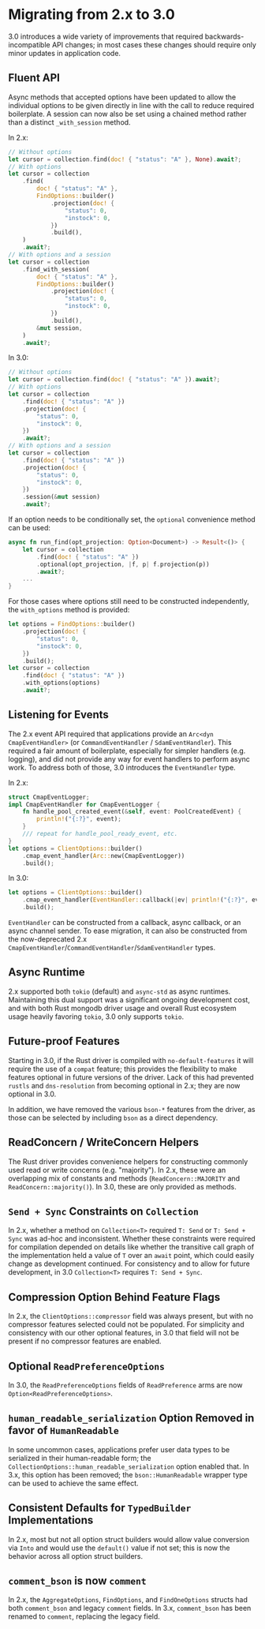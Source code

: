 # Migrating from 2.x to 3.0
3.0 introduces a wide variety of improvements that required backwards-incompatible API changes; in most cases these changes should require only minor updates in application code.

## Fluent API
Async methods that accepted options have been updated to allow the individual options to be given directly in line with the call to reduce required boilerplate.  A session can now also be set using a chained method rather than a distinct `_with_session` method.

In 2.x:
```rust
// Without options
let cursor = collection.find(doc! { "status": "A" }, None).await?;
// With options
let cursor = collection
    .find(
        doc! { "status": "A" },
        FindOptions::builder()
            .projection(doc! {
                "status": 0,
                "instock": 0,
            })
            .build(),
    )
    .await?;
// With options and a session
let cursor = collection
    .find_with_session(
        doc! { "status": "A" },
        FindOptions::builder()
            .projection(doc! {
                "status": 0,
                "instock": 0,
            })
            .build(),
        &mut session,
    )
    .await?;
```

In 3.0:
```rust
// Without options
let cursor = collection.find(doc! { "status": "A" }).await?;
// With options
let cursor = collection
    .find(doc! { "status": "A" })
    .projection(doc! {
        "status": 0,
        "instock": 0,
    })
    .await?;
// With options and a session
let cursor = collection
    .find(doc! { "status": "A" })
    .projection(doc! {
        "status": 0,
        "instock": 0,
    })
    .session(&mut session)
    .await?;
```

If an option needs to be conditionally set, the `optional` convenience method can be used:
```rust
async fn run_find(opt_projection: Option<Document>) -> Result<()> {
    let cursor = collection
        .find(doc! { "status": "A" })
        .optional(opt_projection, |f, p| f.projection(p))
        .await?;
    ...
}
```

For those cases where options still need to be constructed independently, the `with_options` method is provided:
```rust
let options = FindOptions::builder()
    .projection(doc! {
        "status": 0,
        "instock": 0,
    })
    .build();
let cursor = collection
    .find(doc! { "status": "A" })
    .with_options(options)
    .await?;
```

## Listening for Events
The 2.x event API required that applications provide an `Arc<dyn CmapEventHandler>` (or `CommandEventHandler` / `SdamEventHandler`).  This required a fair amount of boilerplate, especially for simpler handlers (e.g. logging), and did not provide any way for event handlers to perform async work.  To address both of those, 3.0 introduces the `EventHandler` type.

In 2.x:
```rust
struct CmapEventLogger;
impl CmapEventHandler for CmapEventLogger {
    fn handle_pool_created_event(&self, event: PoolCreatedEvent) {
        println!("{:?}", event);
    }
    /// repeat for handle_pool_ready_event, etc.
}
let options = ClientOptions::builder()
    .cmap_event_handler(Arc::new(CmapEventLogger))
    .build();
```

In 3.0:
```rust
let options = ClientOptions::builder()
    .cmap_event_handler(EventHandler::callback(|ev| println!("{:?}", ev)))
    .build();
```

`EventHandler` can be constructed from a callback, async callback, or an async channel sender.  To ease migration, it can also be constructed from the now-deprecated 2.x `CmapEventHandler`/`CommandEventHandler`/`SdamEventHandler` types.

## Async Runtime
2.x supported both `tokio` (default) and `async-std` as async runtimes.  Maintaining this dual support was a significant ongoing development cost, and with both Rust mongodb driver usage and overall Rust ecosystem usage heavily favoring `tokio`, 3.0 only supports `tokio`.

## Future-proof Features
Starting in 3.0, if the Rust driver is compiled with `no-default-features` it will require the use of a `compat` feature; this provides the flexibility to make features optional in future versions of the driver.  Lack of this had prevented `rustls` and `dns-resolution` from becoming optional in 2.x; they are now optional in 3.0.

In addition, we have removed the various `bson-*` features from the driver, as those can be selected by including `bson` as a direct dependency.

## ReadConcern / WriteConcern Helpers
The Rust driver provides convenience helpers for constructing commonly used read or write concerns (e.g. "majority").  In 2.x, these were an overlapping mix of constants and methods (`ReadConcern::MAJORITY` and `ReadConcern::majority()`).  In 3.0, these are only provided as methods.

## `Send + Sync` Constraints on `Collection`
In 2.x, whether a method on `Collection<T>` required `T: Send` or `T: Send + Sync` was ad-hoc and inconsistent.  Whether these constraints were required for compilation depended on details like whether the transitive call graph of the implementation held a value of `T` over an `await` point, which could easily change as development continued.  For consistency and to allow for future development, in 3.0 `Collection<T>` requires `T: Send + Sync`.

## Compression Option Behind Feature Flags
In 2.x, the `ClientOptions::compressor` field was always present, but with no compressor features selected could not be populated.  For simplicity and consistency with our other optional features, in 3.0 that field will not be present if no compressor features are enabled.

## Optional `ReadPreferenceOptions`
In 3.0, the `ReadPreferenceOptions` fields of `ReadPreference` arms are now `Option<ReadPreferenceOptions>`.

## `human_readable_serialization` Option Removed in favor of `HumanReadable`
In some uncommon cases, applications prefer user data types to be serialized in their human-readable form; the `CollectionOptions::human_readable_serialization` option enabled that.  In 3.x, this option has been removed; the `bson::HumanReadable` wrapper type can be used to achieve the same effect.

## Consistent Defaults for `TypedBuilder` Implementations
In 2.x, most but not all option struct builders would allow value conversion via `Into` and would use the `default()` value if not set;  this is now the behavior across all option struct builders.

## `comment_bson` is now `comment`
In 2.x, the `AggregateOptions`, `FindOptions`, and `FindOneOptions` structs had both `comment_bson` and legacy `comment` fields.  In 3.x, `comment_bson` has been renamed to `comment`, replacing the legacy field.
